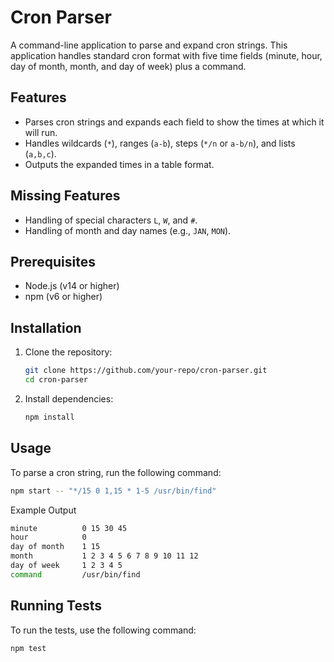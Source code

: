 # Cron Parser

A command-line application to parse and expand cron strings. This application handles standard cron format with five time fields (minute, hour, day of month, month, and day of week) plus a command.

## Features

- Parses cron strings and expands each field to show the times at which it will run.
- Handles wildcards (`*`), ranges (`a-b`), steps (`*/n` or `a-b/n`), and lists (`a,b,c`).
- Outputs the expanded times in a table format.

## Missing Features

- Handling of special characters `L`, `W`, and `#`.
- Handling of month and day names (e.g., `JAN`, `MON`).

## Prerequisites

- Node.js (v14 or higher)
- npm (v6 or higher)

## Installation

1. Clone the repository:
   ```bash
   git clone https://github.com/your-repo/cron-parser.git
   cd cron-parser
    ```
2. Install dependencies:
    ```bash
    npm install
    ```




## Usage
To parse a cron string, run the following command:

```bash
npm start -- "*/15 0 1,15 * 1-5 /usr/bin/find"
```
Example Output

```bash
minute          0 15 30 45
hour            0
day of month    1 15
month           1 2 3 4 5 6 7 8 9 10 11 12
day of week     1 2 3 4 5
command         /usr/bin/find
```

## Running Tests

To run the tests, use the following command:

```bash
npm test
```